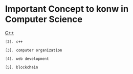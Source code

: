 
# Important Concept to konw in Computer Science

[C++](./programing_language/conceptC++.md)

    [2]. c++

    [3]. computer organization

    [4]. web development

    [5]. blockchain
